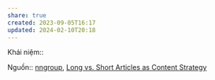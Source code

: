 ```yaml
---
share: true
created: 2023-09-05T16:17
updated: 2024-02-10T20:18
---
```

Khái niệm:: 

Nguồn:: [nngroup](../../../%CE%9E%20Ngu%E1%BB%93n/nngroup.md), [Long vs. Short Articles as Content Strategy](https://www.nngroup.com/articles/content-strategy-long-vs-short/)